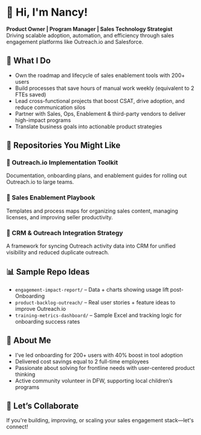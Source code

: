 # 👋 Hi, I'm Nancy! 
**Product Owner | Program Manager | Sales Technology Strategist**  
Driving scalable adoption, automation, and efficiency through sales engagement platforms like Outreach.io and Salesforce.

## 🔧 What I Do
- Own the roadmap and lifecycle of sales enablement tools with 200+ users
- Build processes that save hours of manual work weekly (equivalent to 2 FTEs saved)
- Lead cross-functional projects that boost CSAT, drive adoption, and reduce communication silos
- Partner with Sales, Ops, Enablement & third-party vendors to deliver high-impact programs
- Translate business goals into actionable product strategies

## 📁 Repositories You Might Like
### 🔹 Outreach.io Implementation Toolkit
Documentation, onboarding plans, and enablement guides for rolling out Outreach.io to large teams.

### 🔹 Sales Enablement Playbook
Templates and process maps for organizing sales content, managing licenses, and improving seller productivity.

### 🔹 CRM & Outreach Integration Strategy
A framework for syncing Outreach activity data into CRM for unified visibility and reduced duplicate outreach.

## 📊 Sample Repo Ideas
- `engagement-impact-report/` – Data + charts showing usage lift post-Onboarding
- `product-backlog-outreach/` – Real user stories + feature ideas to improve Outreach.io
- `training-metrics-dashboard/` – Sample Excel and tracking logic for onboarding success rates

## 🌟 About Me
- I’ve led onboarding for 200+ users with 40% boost in tool adoption
- Delivered cost savings equal to 2 full-time employees
- Passionate about solving for frontline needs with user-centered product thinking
- Active community volunteer in DFW, supporting local children’s programs

## 🤝 Let’s Collaborate
If you're building, improving, or scaling your sales engagement stack—let's connect!

